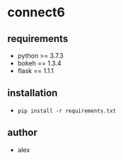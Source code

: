 # connect6

## requirements
+ python >= 3.7.3
+ bokeh == 1.3.4
+ flask == 1.1.1

## installation
+ `pip install -r requirements.txt`

## author
+ alex
